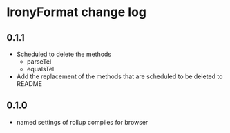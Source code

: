 # IronyFormat change log

## 0.1.1
* Scheduled to delete the methods
  - parseTel
  - equalsTel
* Add the replacement of the methods that are scheduled to be deleted to README

## 0.1.0

* named settings of rollup compiles for browser

